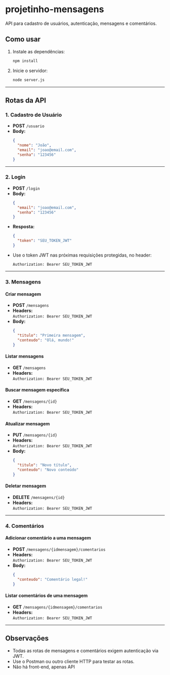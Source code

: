 # projetinho-mensagens

API para cadastro de usuários, autenticação, mensagens e comentários.

## Como usar

1. Instale as dependências:
   ```bash
   npm install
   ```

2. Inicie o servidor:
   ```bash
   node server.js
   ```

---

## Rotas da API

### 1. Cadastro de Usuário

- **POST** `/usuario`
- **Body:**
  ```json
  {
    "nome": "João",
    "email": "joao@email.com",
    "senha": "123456"
  }
  ```

---

### 2. Login

- **POST** `/login`
- **Body:**
  ```json
  {
    "email": "joao@email.com",
    "senha": "123456"
  }
  ```
- **Resposta:**  
  ```json
  {
    "token": "SEU_TOKEN_JWT"
  }
  ```
- Use o token JWT nas próximas requisições protegidas, no header:
  ```
  Authorization: Bearer SEU_TOKEN_JWT
  ```

---

### 3. Mensagens

#### Criar mensagem

- **POST** `/mensagens`
- **Headers:**  
  `Authorization: Bearer SEU_TOKEN_JWT`
- **Body:**
  ```json
  {
    "titulo": "Primeira mensagem",
    "conteudo": "Olá, mundo!"
  }
  ```

#### Listar mensagens

- **GET** `/mensagens`
- **Headers:**  
  `Authorization: Bearer SEU_TOKEN_JWT`

#### Buscar mensagem específica

- **GET** `/mensagens/{id}`
- **Headers:**  
  `Authorization: Bearer SEU_TOKEN_JWT`

#### Atualizar mensagem

- **PUT** `/mensagens/{id}`
- **Headers:**  
  `Authorization: Bearer SEU_TOKEN_JWT`
- **Body:**
  ```json
  {
    "titulo": "Novo título",
    "conteudo": "Novo conteúdo"
  }
  ```

#### Deletar mensagem

- **DELETE** `/mensagens/{id}`
- **Headers:**  
  `Authorization: Bearer SEU_TOKEN_JWT`

---

### 4. Comentários

#### Adicionar comentário a uma mensagem

- **POST** `/mensagens/{idmensagem}/comentarios`
- **Headers:**  
  `Authorization: Bearer SEU_TOKEN_JWT`
- **Body:**
  ```json
  {
    "conteudo": "Comentário legal!"
  }
  ```

#### Listar comentários de uma mensagem

- **GET** `/mensagens/{idmensagem}/comentarios`
- **Headers:**  
  `Authorization: Bearer SEU_TOKEN_JWT`

---

## Observações

- Todas as rotas de mensagens e comentários exigem autenticação via JWT.
- Use o Postman ou outro cliente HTTP para testar as rotas.
- Não há front-end, apenas API